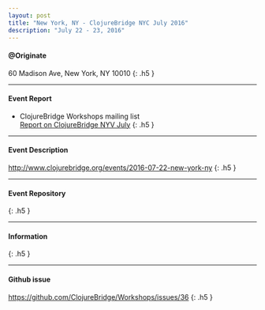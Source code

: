 ```yaml
---
layout: post
title: "New York, NY - ClojureBridge NYC July 2016"
description: "July 22 - 23, 2016"
---
```


#### @Originate

60 Madison Ave, New York, NY 10010
{: .h5 }

---

#### Event Report

- ClojureBridge Workshops mailing list<br/>
  [Report on ClojureBridge NYV July](https://groups.google.com/d/msg/clojurebridge-workshops/a_Mhj6icOz0/2lIeM60yBQAJ)
{: .h5 }

---

#### Event Description

<http://www.clojurebridge.org/events/2016-07-22-new-york-ny>
{: .h5 }

---

#### Event Repository

{: .h5 }

---

#### Information

{: .h5 }

---

#### Github issue

<https://github.com/ClojureBridge/Workshops/issues/36>
{: .h5 }